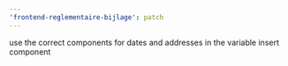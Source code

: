 ```yaml
---
'frontend-reglementaire-bijlage': patch
---
```


use the correct components for dates and addresses in the variable insert component
